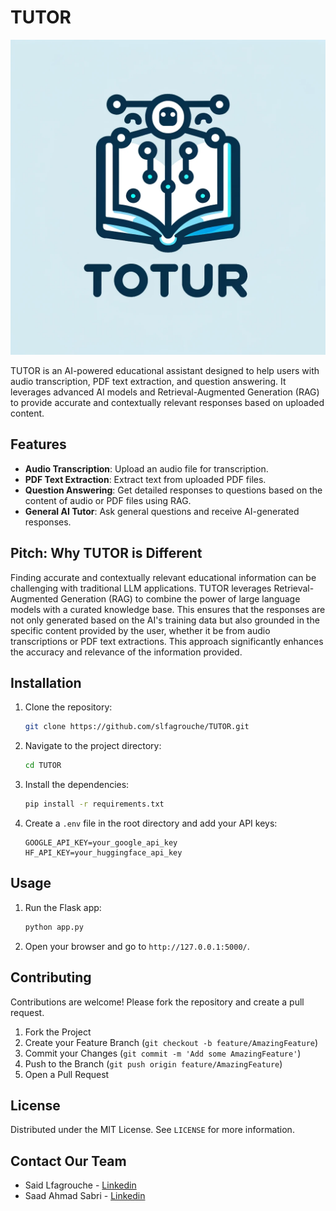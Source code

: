 # TUTOR
![alt text](TOTUR.png)

TUTOR is an AI-powered educational assistant designed to help users with audio transcription, PDF text extraction, and question answering. It leverages advanced AI models and Retrieval-Augmented Generation (RAG) to provide accurate and contextually relevant responses based on uploaded content.

## Features

- **Audio Transcription**: Upload an audio file for transcription.
- **PDF Text Extraction**: Extract text from uploaded PDF files.
- **Question Answering**: Get detailed responses to questions based on the content of audio or PDF files using RAG.
- **General AI Tutor**: Ask general questions and receive AI-generated responses.

## Pitch: Why TUTOR is Different

Finding accurate and contextually relevant educational information can be challenging with traditional LLM applications. TUTOR leverages Retrieval-Augmented Generation (RAG) to combine the power of large language models with a curated knowledge base. This ensures that the responses are not only generated based on the AI's training data but also grounded in the specific content provided by the user, whether it be from audio transcriptions or PDF text extractions. This approach significantly enhances the accuracy and relevance of the information provided.

## Installation

1. Clone the repository:
   ```sh
   git clone https://github.com/slfagrouche/TUTOR.git
   ```
2. Navigate to the project directory:
   ```sh
   cd TUTOR
   ```
3. Install the dependencies:
   ```sh
   pip install -r requirements.txt
   ```
4. Create a `.env` file in the root directory and add your API keys:
   ```
   GOOGLE_API_KEY=your_google_api_key
   HF_API_KEY=your_huggingface_api_key
   ```

## Usage

1. Run the Flask app:
   ```sh
   python app.py
   ```
2. Open your browser and go to `http://127.0.0.1:5000/`.

## Contributing

Contributions are welcome! Please fork the repository and create a pull request.

1. Fork the Project
2. Create your Feature Branch (`git checkout -b feature/AmazingFeature`)
3. Commit your Changes (`git commit -m 'Add some AmazingFeature'`)
4. Push to the Branch (`git push origin feature/AmazingFeature`)
5. Open a Pull Request

## License

Distributed under the MIT License. See `LICENSE` for more information.

## Contact Our Team

- Said Lfagrouche - [Linkedin](https://www.linkedin.com/in/saidlfagrouche/)
- Saad Ahmad Sabri - [Linkedin](https://www.linkedin.com/in/saad-ahmad-sabri-a42669208/)
